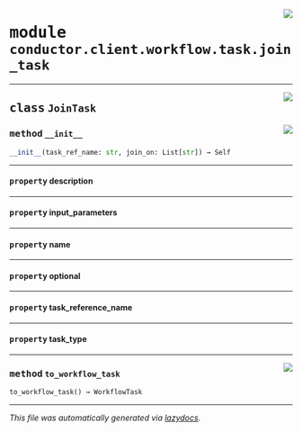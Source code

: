 <!-- markdownlint-disable -->

<a href="../src/conductor/client/workflow/task/join_task.py#L0"><img align="right" style="float:right;" src="https://img.shields.io/badge/-source-cccccc?style=flat-square"></a>

# <kbd>module</kbd> `conductor.client.workflow.task.join_task`






---

<a href="../src/conductor/client/workflow/task/join_task.py#L9"><img align="right" style="float:right;" src="https://img.shields.io/badge/-source-cccccc?style=flat-square"></a>

## <kbd>class</kbd> `JoinTask`




<a href="../src/conductor/client/workflow/task/join_task.py#L10"><img align="right" style="float:right;" src="https://img.shields.io/badge/-source-cccccc?style=flat-square"></a>

### <kbd>method</kbd> `__init__`

```python
__init__(task_ref_name: str, join_on: List[str]) → Self
```






---

#### <kbd>property</kbd> description





---

#### <kbd>property</kbd> input_parameters





---

#### <kbd>property</kbd> name





---

#### <kbd>property</kbd> optional





---

#### <kbd>property</kbd> task_reference_name





---

#### <kbd>property</kbd> task_type







---

<a href="../src/conductor/client/workflow/task/join_task.py#L17"><img align="right" style="float:right;" src="https://img.shields.io/badge/-source-cccccc?style=flat-square"></a>

### <kbd>method</kbd> `to_workflow_task`

```python
to_workflow_task() → WorkflowTask
```








---

_This file was automatically generated via [lazydocs](https://github.com/ml-tooling/lazydocs)._
